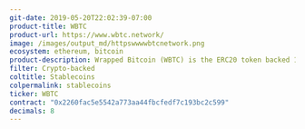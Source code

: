 ```yaml
---
git-date: 2019-05-20T22:02:39-07:00
product-title: WBTC
product-url: https://www.wbtc.network/
image: /images/output_md/httpswwwwbtcnetwork.png
ecosystem: ethereum, bitcoin
product-description: Wrapped Bitcoin (WBTC) is the ERC20 token backed 1&#58;1 with Bitcoin. [WBTC origins with Benedict Chan, CTO of BitGo](/wbtc).
filter: Crypto-backed
coltitle: Stablecoins
colpermalink: stablecoins
ticker: WBTC
contract: "0x2260fac5e5542a773aa44fbcfedf7c193bc2c599"
decimals: 8
---
```


